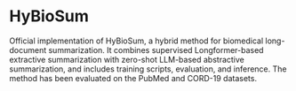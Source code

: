 # HyBioSum
Official implementation of HyBioSum, a hybrid method for biomedical long-document summarization. It combines supervised Longformer-based extractive summarization with zero-shot LLM-based abstractive summarization, and includes training scripts, evaluation, and inference. The method has been evaluated on the PubMed and CORD-19 datasets.
